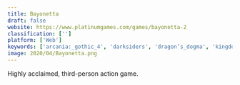 ```yaml
---
title: Bayonetta
draft: false 
website: https://www.platinumgames.com/games/bayonetta-2
classification: ['']
platform: ['Web']
keywords: ['arcania:_gothic_4', 'darksiders', 'dragon’s_dogma', 'kingdoms_of_amalur:_reckoning', 'legend_of_grimrock', 'morrowind', 'the_witcher_3:_wild_hunt', 'two_worlds_ii']
image: 2020/04/Bayonetta.png
---
```

Highly acclaimed, third-person action game.